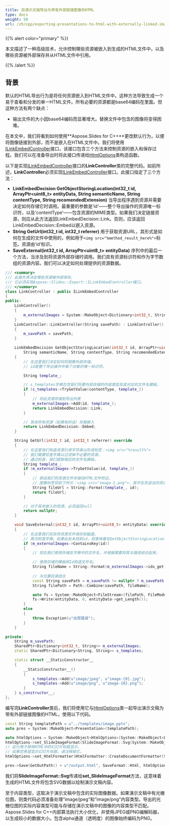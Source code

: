 ```yaml
---
title: 将演示文稿导出为带有外部链接图像的HTML
type: docs
weight: 50
url: /zh/cpp/exporting-presentations-to-html-with-externally-linked-images/
---
```


{{% alert color="primary" %}} 

本文描述了一种高级技术，允许控制哪些资源被嵌入到生成的HTML文件中，以及哪些资源被外部保存并从HTML文件中引用。

{{% /alert %}} 
## **背景**
默认的HTML导出行为是将任何资源嵌入到HTML文件中。这种方法导致生成一个易于查看和分发的单一HTML文件。所有必要的资源都是base64编码在里面。但这种方法有两个缺点：

- 输出文件的大小因base64编码而显著增大。替换文件中包含的图像将变得困难。

在本文中，我们将看到如何使用**Aspose.Slides for C++**更改默认行为，以便将图像链接到外部，而不是嵌入在HTML文件中。我们将使用[ILinkEmbedController](https://reference.aspose.com/slides/cpp/class/aspose.slides.export.i_link_embed_controller)接口，该接口包含三个方法来控制资源的嵌入和保存过程。我们可以在准备导出时将此接口传递给[HtmlOptions](https://reference.aspose.com/slides/cpp/class/aspose.slides.export.html_options)类构造函数。

以下是实现[ILinkEmbedController](https://reference.aspose.com/slides/cpp/class/aspose.slides.export.i_link_embed_controller)接口的**LinkController**类的完整代码。如前所述，**LinkController**必须实现[ILinkEmbedController](https://reference.aspose.com/slides/cpp/class/aspose.slides.export.i_link_embed_controller)接口。此接口指定了三个方法：

- **LinkEmbedDecision GetObjectStoringLocation(int32_t id, ArrayPtr<uint8_t> entityData, String semanticName, String contentType, String recomendedExtension)** 当导出程序遇到资源并需要决定如何存储它时调用。最重要的参数是‘id’——整个导出操作的资源唯一标识符，以及‘contentType’——包含资源的MIME类型。如果我们决定链接资源，则应从此方法返回LinkEmbedDecision::Link。否则，应该返回LinkEmbedDecision::Embed以嵌入资源。
- **String GetUrl(int32_t id, int32_t referrer)**
  用于获取资源URL，其形式是如何在生成的文件中使用的，例如用于```<img src="%method_result_here%">```标签。资源由‘id’标识。
- **SaveExternal(int32_t id, ArrayPtr<uint8_t> entityData)** 
  序列中的最后一个方法，当涉及到将资源外部存储时调用。我们具有资源标识符和作为字节数组的资源内容。我们可以决定如何处理提供的资源数据。

``` cpp
/// <summary>
/// 此类负责决定哪些资源被外部保存。
/// 它必须实现Aspose::Slides::Export::ILinkEmbedController接口。
/// </summary>
class LinkController : public ILinkEmbedController
{
public:
    LinkController()
    {
        m_externalImages = System::MakeObject<Dictionary<int32_t, String>>();
    }
    LinkController::LinkController(String savePath) : LinkController()
    {
        m_savePath = savePath;
    }

    LinkEmbedDecision GetObjectStoringLocation(int32_t id, ArrayPtr<uint8_t> entityData, 
        String semanticName, String contentType, String recomendedExtension) override
    {
        // 在这里我们决定如何将图像外部存储。
        // id是整个导出操作中每个对象的唯一标识符。

        String template_;

        // s_templates字典包含我们将要外部存储的内容类型及其对应的文件名模板。
        if (s_templates->TryGetValue(contentType, template_))
        {
            // 将此资源存储到导出列表
            m_externalImages->Add(id, template_);
            return LinkEmbedDecision::Link;
        }

        // 其余所有资源（如果有的话）将被嵌入
        return LinkEmbedDecision::Embed;
    }

    String GetUrl(int32_t id, int32_t referrer) override
    {
        // 在这里我们构造资源引用字符串以形成标签：<img src="%result%">
        // 我们需要检查字典以过滤掉不必要的资源。
        // 通过检查，我们提取相应的文件名模板。
        String template_;
        if (m_externalImages->TryGetValue(id, template_))
        {
            // 假设我们将资源文件存储在HTML文件附近。
            // 图像标签将如下所示：<img src="image-1.png">，其中包含适当的资源Id和扩展名。
            String fileUrl = String::Format(template_, id);
            return fileUrl;
        }

        // 对于其余嵌入的资源，必须返回null
        return nullptr;
    }

    void SaveExternal(int32_t id, ArrayPtr<uint8_t> entityData) override
    {
        // 在这里我们实际将资源文件保存到磁盘。
        // 再次检查字典。如果此处未找到id，则意味着在GetObjectStoringLocation或GetUrl方法中出现错误。
        if (m_externalImages->ContainsKey(id))
        {
            // 现在我们使用存储在字典中的文件名，并根据需要将其与路径结合起来。

            // 使用存储的模板和Id构造文件名。
            String fileName = String::Format(m_externalImages->idx_get(id), id);
            
            // 与位置目录结合
            const String savePath = m_savePath != nullptr ? m_savePath : String::Empty;
            String filePath = Path::Combine(savePath, fileName);

            auto fs = System::MakeObject<FileStream>(filePath, FileMode::Create);
            fs->Write(entityData, 0, entityData->get_Length());
        }
        else
        {
            throw Exception(u"出现错误");
        }
    }

private:
    String m_savePath;
    SharedPtr<Dictionary<int32_t, String>> m_externalImages;
    static SharedPtr<Dictionary<String, String>> s_templates;

    static struct __StaticConstructor__
    {
        __StaticConstructor__()
        {
            s_templates->Add(u"image/jpeg", u"image-{0}.jpg");
            s_templates->Add(u"image/png", u"image-{0}.png");
        }
    } s_constructor__;
};
```

编写完**LinkController**类后，我们将使用它与[HtmlOptions](https://reference.aspose.com/slides/cpp/class/aspose.slides.export.html_options)类一起导出演示文稿为带有外部链接图像的HTML，使用以下代码。

``` cpp
const String templatePath = u"../templates/image.pptx";
auto pres = System::MakeObject<Presentation>(templatePath);

auto htmlOptions = System::MakeObject<HtmlOptions>(System::MakeObject<LinkController>(GetOutPath()));
htmlOptions->set_SlideImageFormat(SlideImageFormat::Svg(System::MakeObject<SVGOptions>()));
// 此行用于移除HTML中的幻灯片标题显示。
// 如果您希望显示幻灯片标题，请注释掉它。
htmlOptions->set_HtmlFormatter(HtmlFormatter::CreateDocumentFormatter(String::Empty, false));

pres->Save(GetOutPath() + u"/output.html", SaveFormat::Html, htmlOptions);
```

我们将**SlideImageFormat::Svg**传递给**set_SlideImageFormat**方法，这意味着生成的HTML文件将包含SVG数据以绘制演示文稿内容。

至于内容类型，这取决于演示文稿中包含的实际图像数据。如果演示文稿中有光栅位图，则类代码必须准备处理“image/jpeg”和“image/png”内容类型。导出的光栅位图的实际内容类型可能与存储在演示文稿中的图像的内容类型不匹配。Aspose.Slides for C++内部算法执行大小优化，并使用JPEG或PNG编解码器，以生成较小的数据大小。包含alpha通道（透明度）的图像始终编码为PNG。
